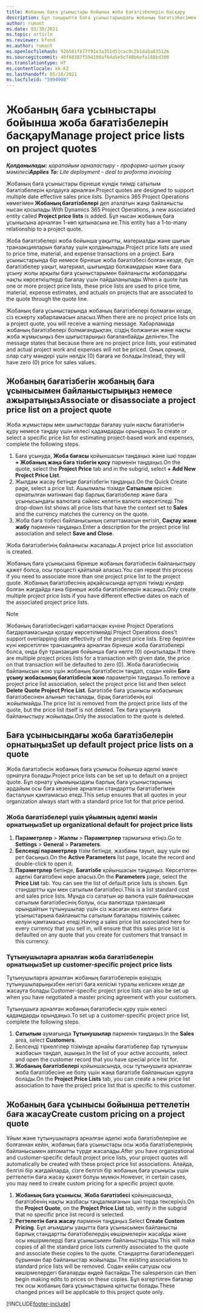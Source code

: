 ```yaml
---
title: Жобаның баға ұсыныстары бойынша жоба бағатізбелерін басқару
description: Бұл тақырыпта баға ұсыныстарындағы жобаның бағатізбесімен жұмыс істеу туралы ақпарат берілген.
author: rumant
ms.date: 03/30/2021
ms.topic: article
ms.reviewer: kfend
ms.author: rumant
ms.openlocfilehash: 926581f877f91e3a351d51cac9c2b1daba035126
ms.sourcegitcommit: 40f68387f594180af64a5e5c748b6efa188bd300
ms.translationtype: HT
ms.contentlocale: kk-KZ
ms.lasthandoff: 05/10/2021
ms.locfileid: "5994908"
---
```

# <a name="manage-project-price-lists-on-project-quotes"></a><span data-ttu-id="96834-103">Жобаның баға ұсыныстары бойынша жоба бағатізбелерін басқару</span><span class="sxs-lookup"><span data-stu-id="96834-103">Manage project price lists on project quotes</span></span> 

<span data-ttu-id="96834-104">_**Қолданылады:** қарапайым орналастыру - проформа-шотын ұсыну мәмілесі_</span><span class="sxs-lookup"><span data-stu-id="96834-104">_**Applies To:** Lite deployment - deal to proforma invoicing_</span></span>

<span data-ttu-id="96834-105">Жобаның баға ұсыныстары бірнеше күндік тиімді сатылым бағатізбелерін қолдауға арналған.</span><span class="sxs-lookup"><span data-stu-id="96834-105">Project quotes are designed to support multiple date effective sales price lists.</span></span> <span data-ttu-id="96834-106">Dynamics 365 Project Operations көмегімен **Жобаның бағатізбелері** деп аталатын жаңа байланысты нысан қосылады.</span><span class="sxs-lookup"><span data-stu-id="96834-106">With Dynamics 365 Project Operations, a new associated entity called **Project price lists** is added.</span></span> <span data-ttu-id="96834-107">Бұл нысан жобаның баға ұсынысына арналған 1-көп қатынасына ие.</span><span class="sxs-lookup"><span data-stu-id="96834-107">This entity has a 1-to-many relationship to a project quote.</span></span>

<span data-ttu-id="96834-108">Жоба бағатізбелері жоба бойынша уақытты, материалды және шығын транзакцияларын бағалау үшін қолданылады.</span><span class="sxs-lookup"><span data-stu-id="96834-108">Project price lists are used to price time, material, and expense transactions on a project.</span></span> <span data-ttu-id="96834-109">Баға ұсыныстарында бір немесе бірнеше жоба бағатізбесі болған кезде, бұл бағатізбелер уақыт, материал, шығындар болжамдарын және баға ұсыну жолы арқылы баға ұсыныстарымен байланысты жобалардағы нақты көрсеткіштерді бағалау үшін пайдаланылады.</span><span class="sxs-lookup"><span data-stu-id="96834-109">When a quote has one or more project price lists, these price lists are used to price time, material, expense estimates, and actuals on projects that are associated to the quote through the quote line.</span></span>

<span data-ttu-id="96834-110">Жобаның баға ұсыныстарында жобаның бағатізбелері болмаған кезде, сіз ескерту хабарламасын аласыз.</span><span class="sxs-lookup"><span data-stu-id="96834-110">When there are no project price lists on a project quote, you will receive a warning message.</span></span> <span data-ttu-id="96834-111">Хабарламада жобаның бағатізбелері болмағандықтан, сіздің болжанған және нақты жоба жұмысыңыз бен шығыстарыңыз бағаланбайды делінген.</span><span class="sxs-lookup"><span data-stu-id="96834-111">The message states that because there are no project price lists, your estimated and actual project work and expenses will not be priced.</span></span> <span data-ttu-id="96834-112">Оның орнына, олар сату мәндері үшін нөлдік (0) бағаға ие болады.</span><span class="sxs-lookup"><span data-stu-id="96834-112">Instead, they will have zero (0) price for sales values.</span></span>

## <a name="associate-or-disassociate-a-project-price-list-on-a-project-quote"></a><span data-ttu-id="96834-113">Жобаның бағатізбегін жобаның баға ұсынысымен байланыстырыңыз немесе ажыратыңыз</span><span class="sxs-lookup"><span data-stu-id="96834-113">Associate or disassociate a project price list on a project quote</span></span>

<span data-ttu-id="96834-114">Жоба жұмыстары мен шығыстарды бағалау үшін нақты бағатізбегін құру немесе таңдау үшін келесі қадамдарды орындаңыз.</span><span class="sxs-lookup"><span data-stu-id="96834-114">To create or select a specific price list for estimating project-based work and expenses, complete the following steps.</span></span>

1. <span data-ttu-id="96834-115">Баға ұсынуда, **Жоба бағасы** қойыншасын таңдаңыз және ішкі тордан **+ Жобаның жаңа баға тізбегін қосу** пәрменін таңдаңыз.</span><span class="sxs-lookup"><span data-stu-id="96834-115">On the quote, select the **Project Price** tab and in the subgrid, select **+ Add New Project Price List**.</span></span>
2. <span data-ttu-id="96834-116">Жылдам жасау бетінде бағатізбегін таңдаңыз.</span><span class="sxs-lookup"><span data-stu-id="96834-116">On the Quick Create page, select a price list.</span></span> <span data-ttu-id="96834-117">Ашылмалы тізімде **Сатылым** өрісіне орнатылған мәтінмәні бар барлық бағатізбелер және баға ұсынысындағы валютаға сәйкес келетін валюта көрсетіледі.</span><span class="sxs-lookup"><span data-stu-id="96834-117">The drop-down list shows all price lists that have the context set to **Sales** and the currency matches the currency on the quote.</span></span>
4. <span data-ttu-id="96834-118">Жоба баға тізбесі байланысының сипаттамасын енгізіп, **Сақтау және жабу** пәрменін таңдаңыз.</span><span class="sxs-lookup"><span data-stu-id="96834-118">Enter a description for the project price list association and select **Save and Close**.</span></span>

<span data-ttu-id="96834-119">Жоба бағатізбегінің байланысы жасалады.</span><span class="sxs-lookup"><span data-stu-id="96834-119">A project price list association is created.</span></span>

<span data-ttu-id="96834-120">Жобаның баға ұсынысына бірнеше жобаның бағатізбесін байланыстыру қажет болса, осы процесті қайталай аласыз.</span><span class="sxs-lookup"><span data-stu-id="96834-120">You can repeat this process if you need to associate more than one project price list to the project quote.</span></span> <span data-ttu-id="96834-121">Жобаның бағатізбесінің әрқайсысында әртүрлі тиімді күндер болған жағдайда ғана бірнеше жоба бағатізбелерін жасаңыз.</span><span class="sxs-lookup"><span data-stu-id="96834-121">Only create multiple project price lists if you have different effective dates on each of the associated project price lists.</span></span>

> [!NOTE]
> <span data-ttu-id="96834-122">Жобаның бағатізбесіндегі қабаттасқан күніне Project Operations бағдарламасында қолдау көрсетілмейді.</span><span class="sxs-lookup"><span data-stu-id="96834-122">Project Operations does't support overlapping date effectivity of the project price lists.</span></span> <span data-ttu-id="96834-123">Егер берілген күні көрсетілген транзакцияға арналған бірнеше жоба бағатізбелері болса, онда бұл транзакция бойынша баға нөлге (0) орнатылады.</span><span class="sxs-lookup"><span data-stu-id="96834-123">If there are multiple project prices lists for a transaction with given date, the price on that transaction will be defaulted to zero (0).</span></span>
<span data-ttu-id="96834-124">Жоба бағатізбесінің байланысын жою үшін жобаның бағатізбесін таңдап, содан кейін **Баға ұсыну жобасының бағатізбесін жою** параметрін таңдаңыз.</span><span class="sxs-lookup"><span data-stu-id="96834-124">To remove a project price list association, select the project price list and then select **Delete Quote Project Price List**.</span></span> <span data-ttu-id="96834-125">Бағатізбе баға ұсынысы жобасының бағатізбесінен алынып тасталады, бірақ бағатізбенің өзі жойылмайды.</span><span class="sxs-lookup"><span data-stu-id="96834-125">The price list is removed from the project price lists of the quote, but the price list itself is not deleted.</span></span> <span data-ttu-id="96834-126">Тек баға ұсынуға байланыстыру жойылады.</span><span class="sxs-lookup"><span data-stu-id="96834-126">Only the association to the quote is deleted.</span></span>

## <a name="set-up-default-project-price-lists-on-a-quote"></a><span data-ttu-id="96834-127">Баға ұсынысындағы жоба бағатізбелерін орнатыңыз</span><span class="sxs-lookup"><span data-stu-id="96834-127">Set up default project price lists on a quote</span></span>

<span data-ttu-id="96834-128">Жоба бағатізбесін жобаның баға ұсынысы бойынша әдепкі мәнге орнатуға болады.</span><span class="sxs-lookup"><span data-stu-id="96834-128">Project price lists can be set up to default on a project quote.</span></span> <span data-ttu-id="96834-129">Бұл орнату ұйымыңыздағы барлық баға ұсыныстарының әрдайым осы баға кезеңіне арналған стандартты бағатізбегімен басталуын қамтамасыз етеді.</span><span class="sxs-lookup"><span data-stu-id="96834-129">This setup ensures that all quotes in your organization always start with a standard price list for that price period.</span></span>

### <a name="set-up-organizational-default-for-project-price-lists"></a><span data-ttu-id="96834-130">Жоба бағатізбелері үшін ұйымның әдепкі мәнін орнатыңыз</span><span class="sxs-lookup"><span data-stu-id="96834-130">Set up organizational default for project price lists</span></span>

1. <span data-ttu-id="96834-131">**Параметрлер** > **Жалпы** > **Параметрлер** тармағына өтіңіз.</span><span class="sxs-lookup"><span data-stu-id="96834-131">Go to **Settings** > **General** > **Parameters**.</span></span>
2. <span data-ttu-id="96834-132">**Белсенді параметрлер** тізім бетінде, жазбаны тауып, ашу үшін екі рет басыңыз.</span><span class="sxs-lookup"><span data-stu-id="96834-132">On the **Active Parameters** list page, locate the record and double-click to open it.</span></span> 
3. <span data-ttu-id="96834-133">**Параметрлер** бетінде, **Бағатізбе** қойыншасын таңдаңыз. Көрсетілген әдепкі бағатізбені көре аласыз.</span><span class="sxs-lookup"><span data-stu-id="96834-133">On the **Parameters** page, select the **Price List** tab. You can see the list of default price lists is shown.</span></span> <span data-ttu-id="96834-134">Бұл стандартты құн мен сатылым бағатізбесі.</span><span class="sxs-lookup"><span data-stu-id="96834-134">This is a list standard cost and sales price lists.</span></span> <span data-ttu-id="96834-135">Мұнда сіз сататын әр валюта үшін байланысқан сатылым бағатізбесінің болуы, осы валютада транзакция орындайтын тұтынушылар үшін сіз жасаған кез келген баға ұсыныстарына байланысты сатылым бағалары тізімінің сәйкес келуін қамтамасыз етеді.</span><span class="sxs-lookup"><span data-stu-id="96834-135">Having a sales price list associated here for every currency that you sell in, will ensure that this sales price list is defaulted on any quote that you create for customers that transact in this currency.</span></span>

### <a name="set-up-customer-specific-project-price-lists"></a><span data-ttu-id="96834-136">Тұтынушыларға арналған жоба бағатізбелерін орнатыңыз</span><span class="sxs-lookup"><span data-stu-id="96834-136">Set up customer-specific project price lists</span></span>

<span data-ttu-id="96834-137">Тұтынушыларға арналған жобаның бағатізбелерін өзіңіздің тұтынушыларыңызбен негізгі баға келісімі туралы келіскен кезде де жасауға болады.</span><span class="sxs-lookup"><span data-stu-id="96834-137">Customer-specific project price lists can also be set up when you have negotiated a master pricing agreement with your customers.</span></span>

<span data-ttu-id="96834-138">Тұтынушыға арналған жобаның бағатізбесін құру үшін келесі қадамдарды орындаңыз.</span><span class="sxs-lookup"><span data-stu-id="96834-138">To set up a customer-specific project price list, complete the following steps.</span></span>

1. <span data-ttu-id="96834-139">**Сатылым** аумағында **Тұтынушылар** пәрменін таңдаңыз.</span><span class="sxs-lookup"><span data-stu-id="96834-139">In the **Sales** area, select **Customers**.</span></span>
2. <span data-ttu-id="96834-140">Белсенді тіркелгілер тізімінде арнайы бағатізбелер бар тұтынушы жазбасын таңдап, ашыңыз.</span><span class="sxs-lookup"><span data-stu-id="96834-140">In the list of your active accounts, select and open the customer record that you have special price list for.</span></span>
3. <span data-ttu-id="96834-141">**Жобаның бағатізбелері** қойыншасында, осы тұтынушыға арналған жоба бағатізбесіне ие болу үшін жаңа бағатізбе байланысын құруға болады.</span><span class="sxs-lookup"><span data-stu-id="96834-141">On the **Project Price Lists** tab, you can create a new price list association to have the project price list that is specific to this customer.</span></span>

## <a name="create-custom-pricing-on-a-project-quote"></a><span data-ttu-id="96834-142">Жобаның баға ұсынысы бойынша реттелетін баға жасау</span><span class="sxs-lookup"><span data-stu-id="96834-142">Create custom pricing on a project quote</span></span>

<span data-ttu-id="96834-143">Ұйым және тұтынушыларға арналған әдепкі жоба бағатізбелеріне ие болғаннан кейін, жобаның баға ұсыныстары осы жоба бағатізбелерінің байланысымен автоматты түрде жасалады.</span><span class="sxs-lookup"><span data-stu-id="96834-143">After you have organizational and customer-specific default project price lists, your project quotes will automatically be created with these project price list associations.</span></span> <span data-ttu-id="96834-144">Алайда, белгілі бір жағдайларда, сізге белгілі бір жобаның баға ұсынысы үшін реттелетін баға жасау қажет болуы мүмкін.</span><span class="sxs-lookup"><span data-stu-id="96834-144">However, in certain cases, you may need to create custom pricing for a specific project quote.</span></span> 

1. <span data-ttu-id="96834-145">**Жобаның баға ұсынысы**, **Жоба бағатізбесі** қойыншасында, бағатізбенің нақты жазбасы таңдалмағанын ішкі торда тексеріңіз.</span><span class="sxs-lookup"><span data-stu-id="96834-145">On the **Project Quote**, on the **Project Price List** tab, verify in the subgrid that no specific price list record is selected.</span></span>
2. <span data-ttu-id="96834-146">**Реттелетін баға жасау** пәрменін таңдаңыз.</span><span class="sxs-lookup"><span data-stu-id="96834-146">Select **Create Custom Pricing**.</span></span> <span data-ttu-id="96834-147">Бұл ағымдағы уақытта баға ұсынысымен байланысты барлық стандартты бағатізбелердің көшірмелерін жасайды және осы көшірмелерді баға ұсынысымен байланыстырады.</span><span class="sxs-lookup"><span data-stu-id="96834-147">This will make copies of all the standard price lists currently associated to the quote and associate these copies to the quote.</span></span> <span data-ttu-id="96834-148">Стандартты бағатізбелердегі бұрыннан бар байланыстар жойылады.</span><span class="sxs-lookup"><span data-stu-id="96834-148">The existing associations to standard price lists will be removed.</span></span> <span data-ttu-id="96834-149">Содан кейін сатушы осы көшірмелердегі бағаларды өңдей бастайды.</span><span class="sxs-lookup"><span data-stu-id="96834-149">The salesperson can then begin making edits to prices on these copies.</span></span> <span data-ttu-id="96834-150">Бұл өзгертілген бағалар тек осы жобаның баға ұсыныстарына қатысты болады.</span><span class="sxs-lookup"><span data-stu-id="96834-150">These changed prices will be applicable to this project quote only.</span></span>


[!INCLUDE[footer-include](../../includes/footer-banner.md)]

